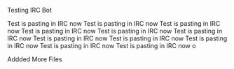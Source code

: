 Testing IRC Bot

Test is pasting in IRC now
Test is pasting in IRC now
Test is pasting in IRC now
Test is pasting in IRC now
Test is pasting in IRC now
Test is pasting in IRC now
Test is pasting in IRC now
Test is pasting in IRC now
Test is pasting in IRC now
Test is pasting in IRC now
Test is pasting in IRC now
o


Addded More Files
